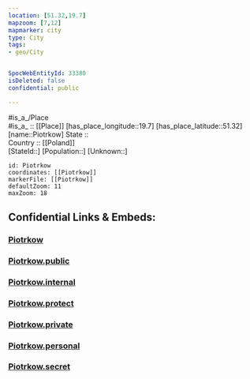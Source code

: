 ```yaml
---
location: [51.32,19.7] 
mapzoom: [7,12] 
mapmarker: city 
type: City
tags:
- geo/City


SpocWebEntityId: 33380
isDeleted: false
confidential: public

---
```

#is_a_/Place  
#is_a_ :: [[Place]] 
[has_place_longitude::19.7] 
[has_place_latitude::51.32] 
[name::Piotrkow] 
State ::  
Country :: [[Poland]]  
[StateId::] 
[Population::] 
[Unknown::] 


```leaflet
id: Piotrkow
coordinates: [[Piotrkow]] 
markerFile: [[Piotrkow]] 
defaultZoom: 11 
maxZoom: 18
```


## Confidential Links & Embeds: 

### [Piotrkow](/_Standards/Earth/Continent/Europe/Europe~East/Poland/Provinces~Poland/Łódź,Province/counties~Łódzkie/Piotrków/cities~Piotrków/Piotrkow.md) 

### [Piotrkow.public](/_public/Earth/Continent/Europe/Europe~East/Poland/Provinces~Poland/Łódź,Province/counties~Łódzkie/Piotrków/cities~Piotrków/Piotrkow.public.md) 

### [Piotrkow.internal](/_internal/Earth/Continent/Europe/Europe~East/Poland/Provinces~Poland/Łódź,Province/counties~Łódzkie/Piotrków/cities~Piotrków/Piotrkow.internal.md) 

### [Piotrkow.protect](/_protect/Earth/Continent/Europe/Europe~East/Poland/Provinces~Poland/Łódź,Province/counties~Łódzkie/Piotrków/cities~Piotrków/Piotrkow.protect.md) 

### [Piotrkow.private](/_private/Earth/Continent/Europe/Europe~East/Poland/Provinces~Poland/Łódź,Province/counties~Łódzkie/Piotrków/cities~Piotrków/Piotrkow.private.md) 

### [Piotrkow.personal](/_personal/Earth/Continent/Europe/Europe~East/Poland/Provinces~Poland/Łódź,Province/counties~Łódzkie/Piotrków/cities~Piotrków/Piotrkow.personal.md) 

### [Piotrkow.secret](/_secret/Earth/Continent/Europe/Europe~East/Poland/Provinces~Poland/Łódź,Province/counties~Łódzkie/Piotrków/cities~Piotrków/Piotrkow.secret.md)

